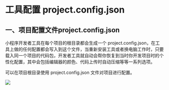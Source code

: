 # 工具配置 project.config.json
## 一、项目配置文件project.config.json
小程序开发者工具在每个项目的根目录都会生成一个 project.config.json，在工具上做的任何配置都会写入到这个文件，当重新安装工具或者换电脑工作时，只要载入同一个项目的代码包，开发者工具就自动会帮你恢复到当时你开发项目时的个性化配置，其中会包括编辑器的颜色、代码上传时自动压缩等等一系列选项。

可以在项目根目录使用 project.config.json 文件对项目进行配置。

![](https://images2018.cnblogs.com/blog/1277635/201808/1277635-20180828132555952-1585088721.png)
